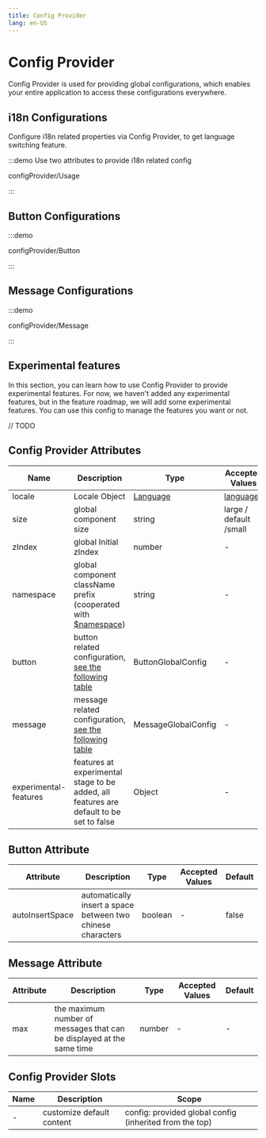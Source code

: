 ```yaml
---
title: Config Provider
lang: en-US
---
```


# Config Provider

Config Provider is used for providing global configurations, which enables your entire application to access these configurations everywhere.

## i18n Configurations

Configure i18n related properties via Config Provider, to get language switching feature.

:::demo Use two attributes to provide i18n related config

configProvider/Usage

:::

## Button Configurations

:::demo

configProvider/Button

:::

## Message Configurations

:::demo

configProvider/Message

:::

## Experimental features

In this section, you can learn how to use Config Provider to provide experimental features. For now, we haven't added any experimental features, but in the feature roadmap, we will add some experimental features. You can use this config to manage the features you want or not.

// TODO

## Config Provider Attributes

| Name                  | Description                                                                                                                                                            | Type                                                                                                                               | Accepted Values                                                                         | Default                                                                                     |
| --------------------- | ---------------------------------------------------------------------------------------------------------------------------------------------------------------------- | ---------------------------------------------------------------------------------------------------------------------------------- | --------------------------------------------------------------------------------------- | ------------------------------------------------------------------------------------------- |
| locale                | Locale Object                                                                                                                                                          | [Language](https://github.com/element-plus/element-plus/blob/a98ff9b40c0c3d2b9959f99919bd8363e3e3c25a/packages/locale/index.ts#L5) | [languages](https://github.com/element-plus/element-plus/tree/dev/packages/locale/lang) | [English](https://github.com/element-plus/element-plus/blob/dev/packages/locale/lang/en.ts) |
| size                  | global component size                                                                                                                                                  | string                                                                                                                             | large / default /small                                                                  | default                                                                                     |
| zIndex                | global Initial zIndex                                                                                                                                                  | number                                                                                                                             | -                                                                                       | -                                                                                           |
| namespace             | global component className prefix (cooperated with [$namespace](https://github.com/element-plus/element-plus/blob/dev/packages/theme-chalk/src/mixins/config.scss#L1)) | string                                                                                                                             | -                                                                                       | el                                                                                          |
| button                | button related configuration, [see the following table](#button-attributes)                                                                                            | ButtonGlobalConfig                                                                                                                 | -                                                                                       | see the following table                                                                     |
| message               | message related configuration, [see the following table](#message-attributes)                                                                                          | MessageGlobalConfig                                                                                                                | -                                                                                       | see the following table                                                                     |
| experimental-features | features at experimental stage to be added, all features are default to be set to false                                                                                | Object                                                                                                                             | -                                                                                       | -                                                                                           |

## Button Attribute

| Attribute       | Description                                                 | Type    | Accepted Values | Default |
| --------------- | ----------------------------------------------------------- | ------- | --------------- | ------- |
| autoInsertSpace | automatically insert a space between two chinese characters | boolean | -               | false   |

## Message Attribute

| Attribute | Description                                                           | Type   | Accepted Values | Default |
| --------- | --------------------------------------------------------------------- | ------ | --------------- | ------- |
| max       | the maximum number of messages that can be displayed at the same time | number | -               | -       |

## Config Provider Slots

| Name | Description               | Scope                                                   |
| ---- | ------------------------- | ------------------------------------------------------- |
| -    | customize default content | config: provided global config (inherited from the top) |
